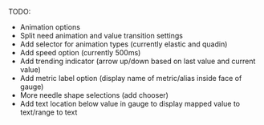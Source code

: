 

TODO:

* Animation options
 * Split need animation and value transition settings
 * Add selector for animation types (currently elastic and quadin)
 * Add speed option (currently 500ms)
* Add trending indicator (arrow up/down based on last value and current value)
* Add metric label option (display name of metric/alias inside face of gauge)
* More needle shape selections (add chooser)
* Add text location below value in gauge to display mapped value to text/range to text
